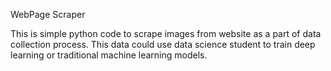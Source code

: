 WebPage Scraper

This is simple python code to scrape images from website as a part of data collection process.
This data could use data science student to train deep learning or traditional machine learning models. 
